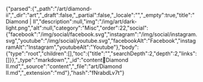 {"parsed":{"_path":"/art/diamond-ii","_dir":"art","_draft":false,"_partial":false,"_locale":"","_empty":true,"title":"Diamond | II","description":null,"img":"/img/art/dark-light.png","alt":null,"category":"Misc","order":22,"social":{"facebook":"/img/social/facebook.svg","instagram":"/img/social/instagram.svg","youtube":"/img/social/youtube.svg","facebookAlt":"Facebook","instagramAlt":"Instagram","youtubeAlt":"Youtube"},"body":{"type":"root","children":[],"toc":{"title":"","searchDepth":2,"depth":2,"links":[]}},"_type":"markdown","_id":"content:art:Diamond II.md","_source":"content","_file":"art/Diamond II.md","_extension":"md"},"hash":"fNrabdLv7t"}